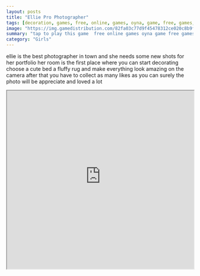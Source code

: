 ```yaml
---
layout: posts
title: "Ellie Pro Photographer"
tags: [decoration, games, free, online, games, oyna, game, free, games, play, play, games]
image: "https://img.gamedistribution.com/82fa03c77d9f45478312ce020c8b9f64-512x384.jpeg"
summary: "tap to play this game  free online games oyna game free games play play games"
category: "Girls"
---
```


ellie is the best photographer in town and she needs some new shots for her portfolio her room is the first place where you can start decorating choose a cute bed a fluffy rug and make everything look amazing on the camera after that you have to collect as many likes as you can surely the photo will be appreciate and loved a lot

<iframe width="100%" height="480px;" src="https://html5.gamedistribution.com/82fa03c77d9f45478312ce020c8b9f64/"></iframe>